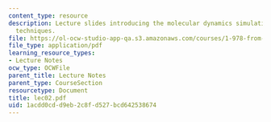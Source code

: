 ```yaml
---
content_type: resource
description: Lecture slides introducing the molecular dynamics simulation and numerical
  techniques.
file: https://ol-ocw-studio-app-qa.s3.amazonaws.com/courses/1-978-from-nano-to-macro-introduction-to-atomistic-modeling-techniques-january-iap-2007/1acdd0cdd9eb2c8fd527bcd642538674_lec02.pdf
file_type: application/pdf
learning_resource_types:
- Lecture Notes
ocw_type: OCWFile
parent_title: Lecture Notes
parent_type: CourseSection
resourcetype: Document
title: lec02.pdf
uid: 1acdd0cd-d9eb-2c8f-d527-bcd642538674
---
```

